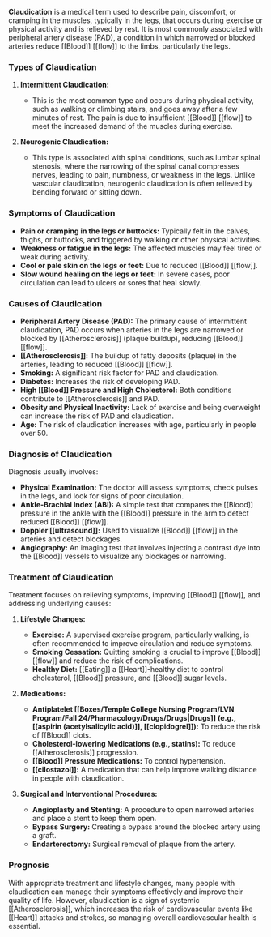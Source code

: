 **Claudication** is a medical term used to describe pain, discomfort, or cramping in the muscles, typically in the legs, that occurs during exercise or physical activity and is relieved by rest. It is most commonly associated with peripheral artery disease (PAD), a condition in which narrowed or blocked arteries reduce [[Blood]] [[flow]] to the limbs, particularly the legs.

### Types of Claudication

1. **Intermittent Claudication:**
   - This is the most common type and occurs during physical activity, such as walking or climbing stairs, and goes away after a few minutes of rest. The pain is due to insufficient [[Blood]] [[flow]] to meet the increased demand of the muscles during exercise.

2. **Neurogenic Claudication:**
   - This type is associated with spinal conditions, such as lumbar spinal stenosis, where the narrowing of the spinal canal compresses nerves, leading to pain, numbness, or weakness in the legs. Unlike vascular claudication, neurogenic claudication is often relieved by bending forward or sitting down.

### Symptoms of Claudication

- **Pain or cramping in the legs or buttocks:** Typically felt in the calves, thighs, or buttocks, and triggered by walking or other physical activities.
- **Weakness or fatigue in the legs:** The affected muscles may feel tired or weak during activity.
- **Cool or pale skin on the legs or feet:** Due to reduced [[Blood]] [[flow]].
- **Slow wound healing on the legs or feet:** In severe cases, poor circulation can lead to ulcers or sores that heal slowly.

### Causes of Claudication

- **Peripheral Artery Disease (PAD):** The primary cause of intermittent claudication, PAD occurs when arteries in the legs are narrowed or blocked by [[Atherosclerosis]] (plaque buildup), reducing [[Blood]] [[flow]].
- **[[Atherosclerosis]]:** The buildup of fatty deposits (plaque) in the arteries, leading to reduced [[Blood]] [[flow]].
- **Smoking:** A significant risk factor for PAD and claudication.
- **Diabetes:** Increases the risk of developing PAD.
- **High [[Blood]] Pressure and High Cholesterol:** Both conditions contribute to [[Atherosclerosis]] and PAD.
- **Obesity and Physical Inactivity:** Lack of exercise and being overweight can increase the risk of PAD and claudication.
- **Age:** The risk of claudication increases with age, particularly in people over 50.

### Diagnosis of Claudication

Diagnosis usually involves:

- **Physical Examination:** The doctor will assess symptoms, check pulses in the legs, and look for signs of poor circulation.
- **Ankle-Brachial Index (ABI):** A simple test that compares the [[Blood]] pressure in the ankle with the [[Blood]] pressure in the arm to detect reduced [[Blood]] [[flow]].
- **Doppler [[ultrasound]]:** Used to visualize [[Blood]] [[flow]] in the arteries and detect blockages.
- **Angiography:** An imaging test that involves injecting a contrast dye into the [[Blood]] vessels to visualize any blockages or narrowing.

### Treatment of Claudication

Treatment focuses on relieving symptoms, improving [[Blood]] [[flow]], and addressing underlying causes:

1. **Lifestyle Changes:**
   - **Exercise:** A supervised exercise program, particularly walking, is often recommended to improve circulation and reduce symptoms.
   - **Smoking Cessation:** Quitting smoking is crucial to improve [[Blood]] [[flow]] and reduce the risk of complications.
   - **Healthy Diet:** [[Eating]] a [[Heart]]-healthy diet to control cholesterol, [[Blood]] pressure, and [[Blood]] sugar levels.

2. **Medications:**
   - **Antiplatelet [[Boxes/Temple College Nursing Program/LVN Program/Fall 24/Pharmacology/Drugs/Drugs|Drugs]] (e.g., [[aspirin (acetylsalicylic acid)]], [[clopidogrel]]):** To reduce the risk of [[Blood]] clots.
   - **Cholesterol-lowering Medications (e.g., statins):** To reduce [[Atherosclerosis]] progression.
   - **[[Blood]] Pressure Medications:** To control hypertension.
   - **[[cilostazol]]:** A medication that can help improve walking distance in people with claudication.

3. **Surgical and Interventional Procedures:**
   - **Angioplasty and Stenting:** A procedure to open narrowed arteries and place a stent to keep them open.
   - **Bypass Surgery:** Creating a bypass around the blocked artery using a graft.
   - **Endarterectomy:** Surgical removal of plaque from the artery.

### Prognosis

With appropriate treatment and lifestyle changes, many people with claudication can manage their symptoms effectively and improve their quality of life. However, claudication is a sign of systemic [[Atherosclerosis]], which increases the risk of cardiovascular events like [[Heart]] attacks and strokes, so managing overall cardiovascular health is essential.